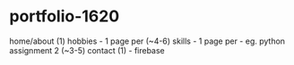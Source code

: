 # portfolio-1620

home/about (1)
hobbies - 1 page per (~4-6)
skills - 1 page per - eg. python assignment 2 (~3-5)
contact (1) - firebase
